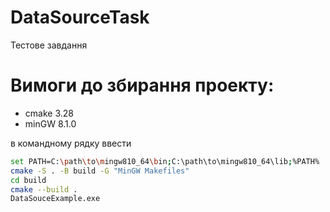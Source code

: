 # DataSourceTask
Тестове завдання

# Вимоги до збирання проекту:
 - cmake 3.28
 - minGW 8.1.0 

в командному рядку ввести

```bash
set PATH=C:\path\to\mingw810_64\bin;C:\path\to\mingw810_64\lib;%PATH%
cmake -S . -B build -G "MinGW Makefiles"
cd build
cmake --build .
DataSouceExample.exe
```
